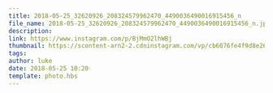 ```yaml
---
title: 2018-05-25_32620926_208324579962470_4490036490016915456_n
file_name: 2018-05-25_32620926_208324579962470_4490036490016915456_n.jpg
description: 
link: https://www.instagram.com/p/BjMmO2lhWBj
thumbnail: https://scontent-arn2-2.cdninstagram.com/vp/cb6076fe4f9d8e26297758b0e72be5dc/5CC3329D/t51.2885-15/e35/s240x240/32620926_208324579962470_4490036490016915456_n.jpg?_nc_ht=scontent-arn2-2.cdninstagram.com&ig_cache_key=MTc4Njk3MTI5ODYxMDg5Njk5NQ%3D%3D.2
tags: 
author: luke
date: 2018-05-25 10:20
template: photo.hbs
---
```

